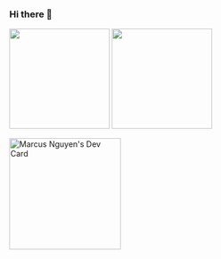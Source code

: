 ### Hi there 👋

<img height="180em" src="https://github-readme-stats.vercel.app/api?username=Marcus20119&show_icons=true&theme=dark&hide_border=true&&count_private=true&include_all_commits=true" />

<img height="180em" src="https://github-readme-stats.vercel.app/api/top-langs/?username=Marcus20119" />

<a href="https://app.daily.dev/Marcus20119"><img src="https://api.daily.dev/devcards/c5eb2c825a1e44d5bd4f9d2c62bc0766.png?r=y0s" width="200" alt="Marcus Nguyen's Dev Card"/></a>

<!--
**Marcus20119/Marcus20119** is a ✨ _special_ ✨ repository because its `README.md` (this file) appears on your GitHub profile.



Here are some ideas to get you started:

- 🔭 I’m currently working on ...
- 🌱 I’m currently learning ...
- 👯 I’m looking to collaborate on ...
- 🤔 I’m looking for help with ...
- 💬 Ask me about ...
- 📫 How to reach me: ...
- 😄 Pronouns: ...
- ⚡ Fun fact: ...
-->
